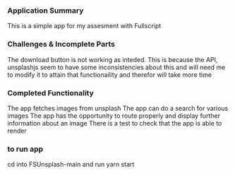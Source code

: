 ### Application Summary

This is a simple app for my assesment with Fullscript

### Challenges & Incomplete Parts

The download button is not working as inteded. This is because the API, unsplashjs seem to have some inconsistencies about this and will need me to modify it to attain that functionaility and therefor will take more time

### Completed Functionality

The app fetches images from unsplash
The app can do a search for various images
The app has the opportunity to route properly and display further information about an image
There is a test to check that the app is able to render

### to run app

cd into FSUnsplash-main and run yarn start
